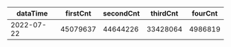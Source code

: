 |dataTime|firstCnt|secondCnt|thirdCnt|fourCnt|
|-|-|-|-|-|
|2022-07-22|45079637|44644226|33428064|4986819|